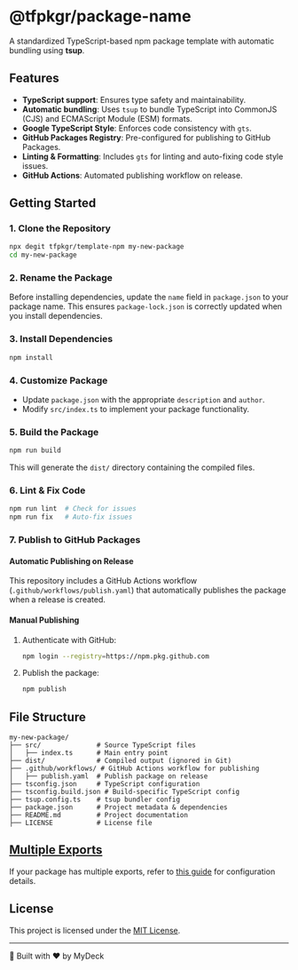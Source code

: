# @tfpkgr/package-name

A standardized TypeScript-based npm package template with automatic bundling using **tsup**.

## Features

-   **TypeScript support**: Ensures type safety and maintainability.
-   **Automatic bundling**: Uses `tsup` to bundle TypeScript into CommonJS (CJS) and ECMAScript Module (ESM) formats.
-   **Google TypeScript Style**: Enforces code consistency with `gts`.
-   **GitHub Packages Registry**: Pre-configured for publishing to GitHub Packages.
-   **Linting & Formatting**: Includes `gts` for linting and auto-fixing code style issues.
-   **GitHub Actions**: Automated publishing workflow on release.

## Getting Started

### 1. Clone the Repository

```sh
npx degit tfpkgr/template-npm my-new-package
cd my-new-package
```

### 2. Rename the Package

Before installing dependencies, update the `name` field in `package.json` to your package name. This ensures `package-lock.json` is correctly updated when you install dependencies.

### 3. Install Dependencies

```sh
npm install
```

### 4. Customize Package

-   Update `package.json` with the appropriate `description` and `author`.
-   Modify `src/index.ts` to implement your package functionality.

### 5. Build the Package

```sh
npm run build
```

This will generate the `dist/` directory containing the compiled files.

### 6. Lint & Fix Code

```sh
npm run lint  # Check for issues
npm run fix   # Auto-fix issues
```

### 7. Publish to GitHub Packages

#### Automatic Publishing on Release

This repository includes a GitHub Actions workflow (`.github/workflows/publish.yaml`) that automatically publishes the package when a release is created.

#### Manual Publishing

1. Authenticate with GitHub:
    ```sh
    npm login --registry=https://npm.pkg.github.com
    ```
2. Publish the package:
    ```sh
    npm publish
    ```

## File Structure

```
my-new-package/
├── src/              # Source TypeScript files
│   ├── index.ts      # Main entry point
├── dist/             # Compiled output (ignored in Git)
├── .github/workflows/ # GitHub Actions workflow for publishing
│   ├── publish.yaml  # Publish package on release
├── tsconfig.json     # TypeScript configuration
├── tsconfig.build.json # Build-specific TypeScript config
├── tsup.config.ts    # tsup bundler config
├── package.json      # Project metadata & dependencies
├── README.md         # Project documentation
├── LICENSE           # License file
```

## [Multiple Exports](docs/multiple-exports.md)

If your package has multiple exports, refer to [this guide](docs/multiple-exports.md) for configuration details.

## License

This project is licensed under the [MIT License](LICENSE).

---

🚀 Built with ❤️ by MyDeck
